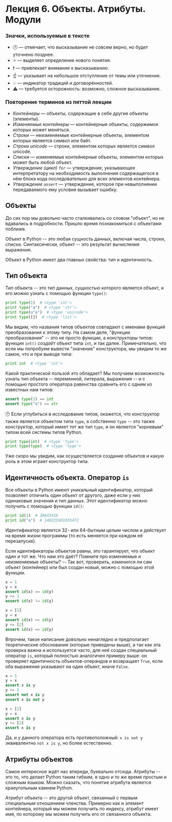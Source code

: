 Лекция 6. Объекты. Атрибуты. Модули 
=========


### Значки, используемые в тексте

* :clock2: &mdash; отмечает, что высказывание не совсем верно, но будет уточнено позднее.
* :star: &mdash; выделяет определение нового понятия.
* :exclamation: &mdash; привлекает внимание к высказыванию.
* :point_up: &mdash; указывает на небольшое отступление от темы или уточнение.
* :bulb: &mdash; индикатор традиций и договорённостей. 
* :warning: &mdash; требуется осторожность: возможно, сложное высказывание.  

### Повторение терминов из пяттой лекции

* *Контейнеры* &mdash; объекты, содержащие в себе другие объекты (элементы).
* *Изменяемые контейнеры* &mdash; контейнерные объекты, содержимое которых может меняться.
* *Строки* &mdash; неизменяемые контейнерные объекты, элементом которых является символ или байт.
* *Строки unicode* &mdash; строки, элементом которых является символ unicode.
* *Списки* &mdash; изменяемые контейнерные объекты, элементом которых может быть любой объект.
* *Утверждение (цикл) `for`* &mdash; утверждение, указывающее интерпретатору на необходимость выполнения содержащегося
  в нём блока кода последовательно для всех элементов контейнера.
* *Утверждение `assert`* &mdash; утверждение, которое при невыполнении передаваемого ему условия вызывает ошибку.

## Объекты

До сих пор мы довольно часто сталкивались со словом "объект", но не вдавались в подробности.
Пришло время познакомиться с объектами поближе.

Объект в Python -- это любая сущность данных, включая числа, строки, списки. Синтаксически, объект -- 
это результат вычисления выражения.
 
Объект  в Python имеет два главных свойства: тип и идентичность.

## Тип объекта

Тип объекта -- это тип данных, сущностью которого является объект, и его можно узнать с помощью функции
`type()`: 

```python
print type(1)  # <type 'int'>
print type("a")  # <type 'str'>
print type(u"a")  # <type 'unicode'>
print type([])  # <type 'list'>
```
Мы видим, что названия типов объектов совпадают с именами функций преобразования к этому типу. На самом деле,
"функции преобразования" -- это не просто функции, а *конструкторы* типов: функция `int()` *создаёт*
объект типа `int`, и так далее. Примечательно, что если мы попробуем вывести "значение" конструктора, 
мы увидим то же самое, что и при выводе типа:

```python
print int  # <type 'int'>
```

Какой практической пользой это обладает? Мы получаем возможность узнать тип объекта -- 
переменной, литерала, выражения -- и с помощью простого оператора равенства сравнить его с одним из известных
нам типов:

```python
assert type(1) == int
assert type("a") == str
```

:clock2: Если углубиться в исследование типов, окажется, что конструктор также является объектом типа `type`, а собственно
`type` -- это также конструктор, который имеет тот же тип `type`, и он является "корневым" типом всей системы типов
Python.

```python
print type(int)  # <type 'type'>
print type(type)  # <type 'type'>
```
Уже скоро мы увидим, как осуществляется создание объектов и какую роль в этом играет конструктор типа.

## Идентичность объекта. Оператор `is`

Все объекты в Python имеют уникальный идентификатор, который позволяет отличить один объект от другого, даже
если у них одинаковые значения и тип данных. Этот идентификатор можно получить с помощью функции `id()`:
```python
print id(1)  # 39043416
print id("a")  # 140225581035472
```
Идентификатор является 32- или 64-бытным целым числом и действует на время жизни программы 
(то есть меняется при каждом её перезапуске).

Если идентификаторы объектов равны, это гарантирует, что объект один и тот же. Что нам это даёт? 
Помните про изменяемые и неизменяемые объекты? -- Так вот, проверить, изменился ли сам объект (контейнер) 
или был создан новый, можно с помощью этой функции.
   
```python
x = 1
y = x
assert id(x) == id(y)
y += 1
assert id(x) != id(y)

x = [1]
y = x
assert id(x) == id(y)
y += [2]
assert id(x) == id(y)
```

Впрочем, такое написание довольно ненаглядно и предполагает теоретические обоснования (которые приведены выше), а
так как эта проверка важна и используется часто, для неё создан специальный оператор `is`, который
 полностью аналогичен примеру выше: он проверяет идентичность
объектов-операндов и возвращает `True`, если оба выражения указывают на один объект, иначе `False`.

```python
x = 1
y = x
assert x is y
y += 1
assert not x is y
assert x is not y

x = [1]
y = x
assert x is y
y += [2]
assert x is y
```
Да, и у данного оператора есть противоположный: `x is not y` эквивалентно `not x is y`, но более естественно.
 
## Атрибуты объектов

Самое интересное ждёт нас впереди, буквально отсюда.
Атрибуты -- это то, что делает Python таким гибким, в одно и то же время простым и сложным языком.
Можно сказать, что понятие атрибута является краеугольным камнем Python.

Атрибут объекта -- это другой объект, связанный с первым специальным отношением членства. 
Примерно как и элемент контейнера, который мы можем получить по индексу, атрибут имеет имя, по которому мы
можем получить его от связанного объекта.

